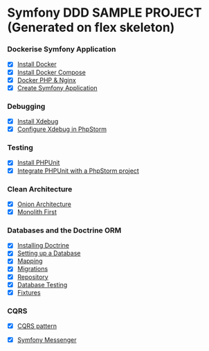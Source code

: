 # Symfony DDD SAMPLE PROJECT (Generated on flex skeleton)

### Dockerise Symfony Application

- [X] [Install Docker](https://docs.docker.com/engine/install/)
- [X] [Install Docker Compose](https://docs.docker.com/compose/install/)
- [X] [Docker PHP & Nginx]()
- [X] [Create Symfony Application](https://symfony.com/doc/current/setup.html)

### Debugging

- [X] [Install Xdebug](https://xdebug.org/docs/install#pecl)
- [X] [Configure Xdebug in PhpStorm](https://www.jetbrains.com/help/phpstorm/configuring-xdebug.html)

### Testing

- [X] [Install PHPUnit](https://symfony.com/doc/current/testing.html#the-phpunit-testing-framework)
- [X] [Integrate PHPUnit with a PhpStorm project](https://symfony.com/doc/current/testing.html#the-phpunit-testing-framework)

### Clean Architecture

- [X] [Onion Architecture](https://blog.cleancoder.com/uncle-bob/2012/08/13/the-clean-architecture.html)
- [X] [Monolith First](https://martinfowler.com/bliki/MonolithFirst.html)

### Databases and the Doctrine ORM

- [X] [Installing Doctrine](https://symfony.com/doc/current/doctrine.html)
- [X] [Setting up a Database](https://symfony.com/doc/current/the-fast-track/en/7-database.html)
- [X] [Mapping](https://www.doctrine-project.org/projects/doctrine-orm/en/current/reference/xml-mapping.html)
- [X] [Migrations](https://symfony.com/doc/current/doctrine.html#migrations-creating-the-database-tables-schema)
- [X] [Repository](https://symfony.com/doc/current/doctrine.html#querying-for-objects-the-repository)
- [X] [Database Testing](https://symfony.com/doc/current/testing/database.html)
- [X] [Fixtures](https://symfony.com/bundles/DoctrineFixturesBundle/current/index.html)

### CQRS


- [X] [CQRS pattern](https://docs.microsoft.com/en-us/azure/architecture/patterns/cqrs)

- [X] [Symfony Messenger](https://symfony.com/doc/current/messenger.html)

[//]: # ()
[//]: # (### Auth)

[//]: # ()
[//]: # (- [X] [JWT Authentication]&#40;https://github.com/lexik/LexikJWTAuthenticationBundle&#41;)

[//]: # (- [X] [JWT Refresh Token]&#40;https://github.com/markitosgv/JWTRefreshTokenBundle&#41;)

[//]: # ()
[//]: # (### Static analysis tool)

[//]: # ()
[//]: # (- [X] [PHP CS Fixer]&#40;https://github.com/FriendsOfPHP/PHP-CS-Fixer&#41;)

[//]: # (- [X] [Deptrac]&#40;https://qossmic.github.io/deptrac/&#41;)

[//]: # (- [X] [PHPStan]&#40;https://github.com/phpstan/phpstan&#41;)

[//]: # ()
[//]: # (### DDD)

[//]: # ()
[//]: # (- [X] [Strategic & Tactical design]&#40;&#41;)

[//]: # ()
[//]: # (### CI/CD)

[//]: # ()
[//]: # (- [X] [Gitlab CI/CD]&#40;https://docs.gitlab.com/ee/ci/yaml/&#41;)

[//]: # (- [X] [GitHub Actions]&#40;https://docs.github.com/en/actions/quickstart&#41;)

[//]: # ()
[//]: # (Documentation [for development&#40;docs/index.md&#41;.)
